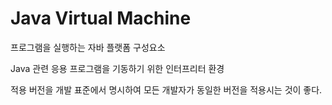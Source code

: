 # Java Virtual Machine

프로그램을 실행하는 자바 플랫폼 구성요소

Java 관련  응용 프로그램을 기동하기 위한 인터프리터 환경

적용 버전을 개발 표준에서 명시하여 모든 개발자가 동일한 버전을 적용시는 것이 좋다.